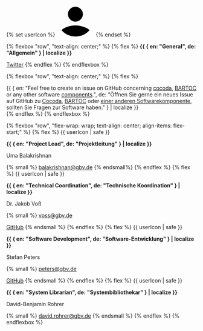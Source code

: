 {% set userIcon %}
<svg class="user-icon" xmlns="http://www.w3.org/2000/svg" width="100" height="100" viewBox="0 0 115 115">
  <g data-name="Ellipse 3" fill="#ffffff00" stroke-width="1">
    <circle cx="57.5" cy="57.5" r="57.5" stroke="none"/>
    <circle cx="57.5" cy="57.5" r="57" fill="none"/>
  </g>
  <path d="M0,71.3c2.522-3.074,6.625-5.776,12.31-8.3,10.217-3.974,20.434-6.243,30.083-6.243s19.3,2.27,30.083,6.243c6.2,2.285,10.341,5.134,12.736,8.438a56.853,56.853,0,0,1-39.794,19q-1.316.058-2.643.065h-.109A56.857,56.857,0,0,1,0,71.3ZM26.5,38.6A21.48,21.48,0,0,1,19.689,22.7,21.478,21.478,0,0,1,26.5,6.811a21.946,21.946,0,0,1,31.784,0A21.476,21.476,0,0,1,65.1,22.7,20.612,20.612,0,0,1,58.284,38.6a21.946,21.946,0,0,1-31.784,0Z" transform="translate(15 23.993)" />
</svg>
{% endset %}

{% flexbox "row", "text-align: center;" %}
{% flex %}
**{{ { en: "General", de: "Allgemein" } | localize }}**

[Twitter](https://twitter.com/coli_conc)
{% endflex %}
{% endflexbox %}

{% flexbox "row", "text-align: center;" %}
{% flex %}

{{ { en: "Feel free to create an issue on GitHub concerning [cocoda](https://github.com/gbv/cocoda/issues), [BARTOC](https://github.com/gbv/bartoc.org/issues) or any other software [components](https://github.com/search?q=topic%3Acoli-conc+org%3Agbv+fork%3Atrue).", de: "Öffnen Sie gerne ein neues Issue auf GitHub zu [Cocoda](https://github.com/gbv/cocoda/issues), [BARTOC](https://github.com/gbv/bartoc.org/issues) oder [einer anderen Softwarekomponente](https://github.com/search?q=topic%3Acoli-conc+org%3Agbv+fork%3Atrue), sollten Sie Fragen zur Software haben." } | localize }}  
{% endflex %}
{% endflexbox %}

{% flexbox "row", "flex-wrap: wrap; text-align: center; align-items: flex-start;" %}
{% flex %}
{{ userIcon | safe }}

**{{ { en: "Project Lead", de: "Projektleitung" } | localize }}**

Uma Balakrishnan

{% small %}
balakrishnan@gbv.de
{% endsmall%}
{% endflex %}
{% flex %}
{{ userIcon | safe }}

**{{ { en: "Technical Coordination", de: "Technische Koordination" } | localize }}**

Dr. Jakob Voß

{% small %}
voss@gbv.de

[GitHub](https://github.com/nichtich)
{% endsmall %}
{% endflex %}
{% flex %}
{{ userIcon | safe }}

**{{ { en: "Software Development", de: "Software-Entwicklung" } | localize }}**

Stefan Peters

{% small %}
peters@gbv.de

[GitHub](https://github.com/stefandesu)
{% endsmall %}
{% endflex %}
{% flex %}
{{ userIcon | safe }}

**{{ { en: "System Librarian", de: "Systembibliothekar" } | localize }}**

David-Benjamin Rohrer

{% small %}
david.rohrer@gbv.de
{% endsmall %}
{% endflex %}
{% endflexbox %}
